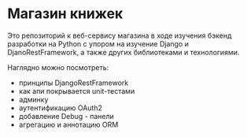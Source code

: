 # Магазин книжек
Это репозиторий к веб-сервису магазина в ходе изучения бэкенд разработки на Python с упором на изучение Django и DjanoRestFramework, а также других библиотеками и технологиями.

Наглядно можно посмотреть: 
+ принципы DjangoRestFramework
+ как апи покрывается unit-тестами
+ админку
+ аутентификацию OAuth2
+ добавление Debug - панели
+ агрегацию и аннотацию ORM
